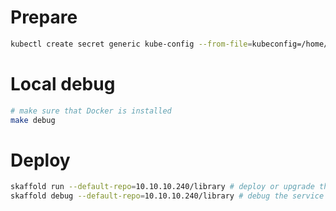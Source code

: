 
# Prepare

```bash
kubectl create secret generic kube-config --from-file=kubeconfig=/home/nn/.kube/config -n experiment
```


# Local debug

```bash
# make sure that Docker is installed
make debug
```

# Deploy

```bash
skaffold run --default-repo=10.10.10.240/library # deploy or upgrade the service to k8s
skaffold debug --default-repo=10.10.10.240/library # debug the service to k8s, if ctrl-c, the helm chart will be uninstalled
```